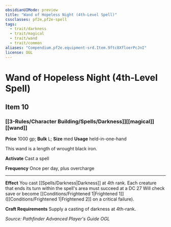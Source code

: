 ```yaml
---
obsidianUIMode: preview
title: "Wand of Hopeless Night (4th-Level Spell)"
cssclasses: pf2e,pf2e-spell
tags:
  - trait/darkness
  - trait/magical
  - trait/wand
  - trait/common
aliases: "Compendium.pf2e.equipment-srd.Item.9ftc8XfloerPcJnI"
license: OGL
---
```

# Wand of Hopeless Night (4th-Level Spell)
## Item 10
### [[3-Rules/Character Building/Spells/Darkness]][[magical]][[wand]]


**Price** 1000 gp; 
**Bulk** L; **Size** med
**Usage** held-in-one-hand

This wand is a length of wrought black iron.

**Activate** Cast a spell

**Frequency** Once per day, plus overcharge

* * *

**Effect** You cast [[Spells/Darkness|Darkness]] at 4th rank. Each creature that ends its turn within the spell's area must succeed at a DC 27 Will check save or become [[Conditions/Frightened 1|Frightened 1]] ([[Conditions/Frightened 1|Frightened 2]] on a critical failure).

**Craft Requirements** Supply a casting of darkness at 4th-rank.

*Source: Pathfinder Advanced Player's Guide*
*OGL*